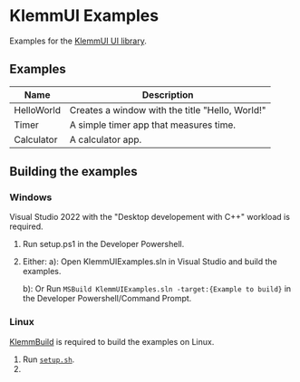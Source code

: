 # KlemmUI Examples

Examples for the [KlemmUI UI library](https://github.com/Klemmbaustein/KlemmUI).

## Examples

| Name         | Description                                     |
|--------------|-------------------------------------------------|
| HelloWorld   | Creates a window with the title "Hello, World!" |
| Timer        | A simple timer app that measures time.          |
| Calculator   | A calculator app.                               |


## Building the examples

### Windows

Visual Studio 2022 with the "Desktop developement with C++" workload is required.

1. Run setup.ps1 in the Developer Powershell.


2.  Either:
    a): Open KlemmUIExamples.sln in Visual Studio and build the examples.

    b): Or Run `MSBuild KlemmUIExamples.sln -target:{Example to build}` in the Developer Powershell/Command Prompt.

### Linux

[KlemmBuild](https://github.com/Klemmbaustein/KlemmBuild) is required to build the examples on Linux.

1. Run [`setup.sh`]().
1. 
